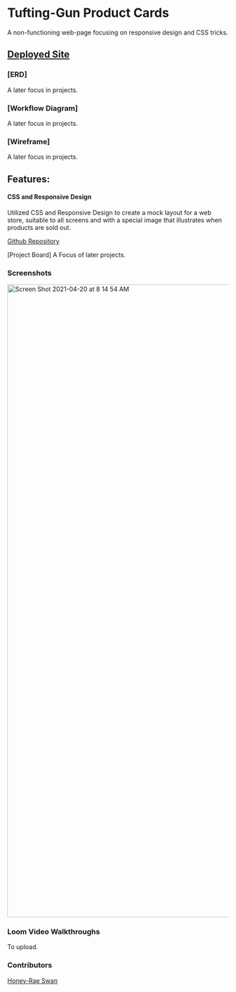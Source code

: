 # Tufting-Gun Product Cards
A non-functioning web-page focusing on responsive design and CSS tricks. 

## [Deployed Site](https://hrswanproductcards.netlify.app/)

### [ERD]
A later focus in projects. 
### [Workflow Diagram]
A later focus in projects.
### [Wireframe]
A later focus in projects. 


## Features:
#### CSS and Responsive Design
Utilized CSS and Responsive Design to create a mock layout for a web store, suitable to all screens and with a special image that illustrates when products are sold out. 


[Github Repository](https://github.com/thedigitalmenagerie/product-cards)

[Project Board]
A Focus of later projects. 

### Screenshots
<img width="1440" alt="Screen Shot 2021-04-20 at 8 14 54 AM" src="https://user-images.githubusercontent.com/76716670/115394239-94575700-a1b0-11eb-97f9-b4b882b3186e.png">




### Loom Video Walkthroughs
To upload.

### Contributors

[Honey-Rae Swan](https://github.com/thedigitalmenagerie)
